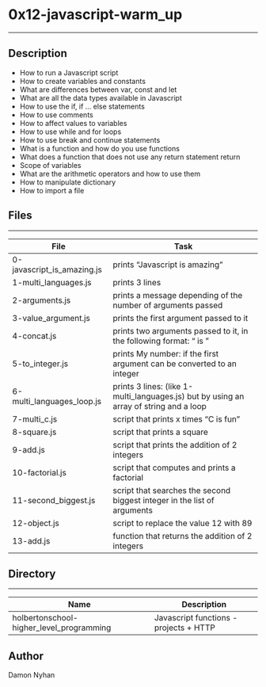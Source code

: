 # 0x12-javascript-warm_up
---
## Description
* How to run a Javascript script
* How to create variables and constants
* What are differences between var, const and let
* What are all the data types available in Javascript
* How to use the if, if ... else statements
* How to use comments
* How to affect values to variables
* How to use while and for loops
* How to use break and continue statements
* What is a function and how do you use functions
* What does a function that does not use any return statement return
* Scope of variables
* What are the arithmetic operators and how to use them
* How to manipulate dictionary
* How to import a file
## Files
---
File|Task
---|---
0-javascript_is_amazing.js | prints “Javascript is amazing”
1-multi_languages.js | prints 3 lines
2-arguments.js | prints a message depending of the number of arguments passed
3-value_argument.js | prints the first argument passed to it
4-concat.js | prints two arguments passed to it, in the following format: “ is ”
5-to_integer.js | prints My number: <first argument converted in integer> if the first argument can be converted to an integer
6-multi_languages_loop.js | prints 3 lines: (like 1-multi_languages.js) but by using an array of string and a loop
7-multi_c.js | script that prints x times “C is fun”
8-square.js | script that prints a square
9-add.js | script that prints the addition of 2 integers
10-factorial.js | script that computes and prints a factorial
11-second_biggest.js | script that searches the second biggest integer in the list of arguments
12-object.js | script to replace the value 12 with 89
13-add.js | function that returns the addition of 2 integers
## Directory 
---
Name|Description
---|---
holbertonschool-higher_level_programming | Javascript functions - projects + HTTP
## Author
Damon Nyhan
